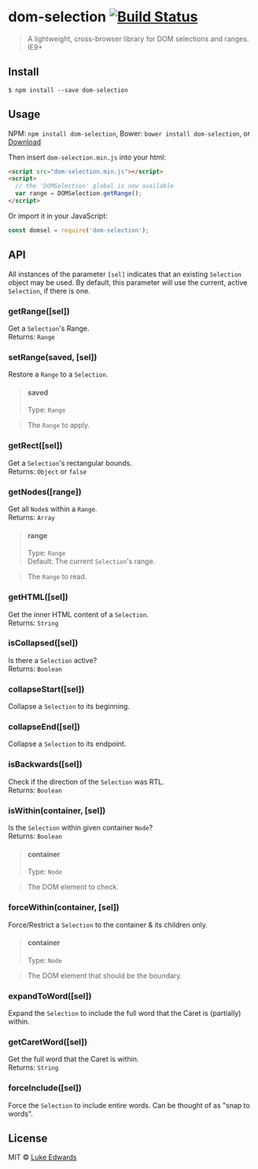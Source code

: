 # dom-selection [![Build Status](https://travis-ci.org/lukeed/dom-selection.svg?branch=master)](https://travis-ci.org/lukeed/dom-selection)

> A lightweight, cross-browser library for DOM selections and ranges. IE9+


## Install

```
$ npm install --save dom-selection
```


## Usage

NPM: `npm install dom-selection`,
Bower: `bower install dom-selection`,
or [Download](https://github.com/lukeed/dom-selection/archive/master.zip)

Then insert `dom-selection.min.js` into your html:

```html
<script src="dom-selection.min.js"></script>
<script>
  // the 'DOMSelection' global is now available
  var range = DOMSelection.getRange();
</script>
```

Or import it in your JavaScript:

```js
const domsel = require('dom-selection');
```

## API

All instances of the parameter `[sel]` indicates that an existing `Selection` object may be used. By default, this parameter will use the current, active `Selection`, if there is one.

### getRange([sel])

Get a `Selection`'s Range.<br>
Returns: `Range`


### setRange(saved, [sel])

Restore a `Range` to a `Selection`.

> #### saved
> Type: `Range`

> The `Range` to apply.


### getRect([sel])

Get a `Selection`'s rectangular bounds.<br>
Returns: `Object` or `false`


### getNodes([range])

Get all `Node`s within a `Range`.<br>
Returns: `Array`

> #### range
> Type: `Range`<br>
> Default: The current `Selection`'s range.

> The `Range` to read.


### getHTML([sel])

Get the inner HTML content of a `Selection`.<br>
Returns: `String`


### isCollapsed([sel])

Is there a `Selection` active?<br>
Returns: `Boolean`


### collapseStart([sel])

Collapse a `Selection` to its beginning.


### collapseEnd([sel])

Collapse a `Selection` to its endpoint.


### isBackwards([sel])

Check if the direction of the `Selection` was RTL.<br>
Returns: `Boolean`


### isWithin(container, [sel])

Is the `Selection` within given container `Node`?<br>
Returns: `Boolean`

> #### container
> Type: `Node`

> The DOM element to check.


### forceWithin(container, [sel])

Force/Restrict a `Selection` to the container & its children only.

> #### container
> Type: `Node`

> The DOM element that should be the boundary.


### expandToWord([sel])

Expand the `Selection` to include the full word that the Caret is (partially) within.


### getCaretWord([sel])

Get the full word that the Caret is within.<br>
Returns: `String`


### forceInclude([sel])

Force the `Selection` to include entire words. Can be thought of as "snap to words".


## License

MIT © [Luke Edwards](https://lukeed.com)
